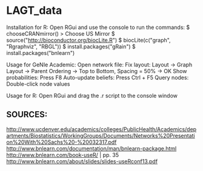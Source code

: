 # LAGT_data

Installation for R:
  Open RGui and use the console to run the commands:
    $ chooseCRANmirror()
      > Choose US Mirror
    $ source("http://bioconductor.org/biocLite.R")
    $ biocLite(c("graph", "Rgraphviz", "RBGL"))
    $ install.packages("gRain")
    $ install.packages("bnlearn")

Usage for GeNIe Academic:
  Open network file:
    Fix layout: Layout -> Graph Layout -> Parent Ordering -> Top to Bottom, Spacing = 50% -> OK
    Show probabilities: Press F8
    Auto-update beliefs: Press Ctrl + F5
    Query nodes: Double-click node values 

Usage for R:
  Open RGui and drag the .r script to the console window


## SOURCES: 
http://www.ucdenver.edu/academics/colleges/PublicHealth/Academics/departments/Biostatistics/WorkingGroups/Documents/Networks%20Presentation%20With%20Sachs%20-%20032317.pdf
http://www.bnlearn.com/documentation/man/bnlearn-package.html
http://www.bnlearn.com/book-useR/ | pp. 35
http://www.bnlearn.com/about/slides/slides-useRconf13.pdf